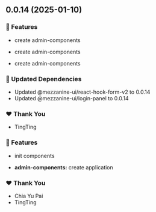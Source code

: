 ## 0.0.14 (2025-01-10)


### 🚀 Features

- create admin-components

- create admin-components

- create admin-components


### 🧱 Updated Dependencies

- Updated @mezzanine-ui/react-hook-form-v2 to 0.0.14
- Updated @mezzanine-ui/login-panel to 0.0.14


### ❤️  Thank You

- TingTing

### 🚀 Features

- init components

- **admin-components:** create application

### ❤️ Thank You

- Chia Yu Pai
- TingTing
